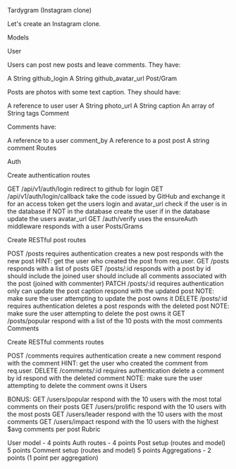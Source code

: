 Tardygram (Instagram clone)

Let's create an Instagram clone.

Models

User

Users can post new posts and leave comments. They have:

A String github_login
A String github_avatar_url
Post/Gram

Posts are photos with some text caption. They should have:

A reference to user user
A String photo_url
A String caption
An array of String tags
Comment

Comments have:

A reference to a user comment_by
A reference to a post post
A string comment
Routes

Auth

Create authentication routes

GET /api/v1/auth/login
redirect to github for login
GET /api/v1/auth/login/callback
take the code issued by GitHub and exchange it for an access token
get the users login and avatar_url
check if the user is in the database
if NOT in the database create the user
if in the database update the users avatar_url
GET /auth/verify
uses the ensureAuth middleware
responds with a user
Posts/Grams

Create RESTful post routes

POST /posts
requires authentication
creates a new post
responds with the new post
HINT: get the user who created the post from req.user.
GET /posts
responds with a list of posts
GET /posts/:id
responds with a post by id
should include the joined user
should include all comments associated with the post (joined with commenter)
PATCH /posts/:id
requires authentication
only can update the post caption
respond with the updated post
NOTE: make sure the user attempting to update the post owns it
DELETE /posts/:id
requires authentication
deletes a post
responds with the deleted post
NOTE: make sure the user attempting to delete the post owns it
GET /posts/popular
respond with a list of the 10 posts with the most comments
Comments

Create RESTful comments routes

POST /comments
requires authentication
create a new comment
respond with the comment
HINT: get the user who created the comment from req.user.
DELETE /comments/:id
requires authentication
delete a comment by id
respond with the deleted comment
NOTE: make sure the user attempting to delete the comment owns it
Users

BONUS:
GET /users/popular
respond with the 10 users with the most total comments on their posts
GET /users/prolific
respond with the 10 users with the most posts
GET /users/leader
respond with the 10 users with the most comments
GET /users/impact
respond with the 10 users with the highest $avg comments per post
Rubric

User model - 4 points
Auth routes - 4 points
Post setup (routes and model) 5 points
Comment setup (routes and model) 5 points
Aggregations - 2 points (1 point per aggregation)